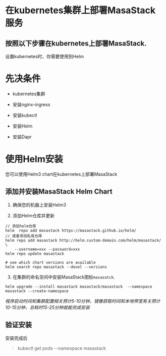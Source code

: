 # 在kubernetes集群上部署MasaStack服务

## 按照以下步骤在kubernetes上部署MasaStack.

设置kubernetes时，你需要使用到Helm

# 先决条件

* kubernetes集群

* 安装nginx-ingress

* 安装kubectl

* 安装Helm

* 安装Dapr

# 使用Helm安装

您可以使用Helm3 chart在kubernetes上部署MasaStack

## 添加并安装MasaStack Helm Chart

1. 确保您的机器上安装Helm3

2. 添加Helm仓库并更新

```shell
// 添加helm仓库
helm  repo add masastack https://masastack.github.io/helm/
// 或者添加私有仓库
helm repo add masastack http://helm.custom-domain.com/helm/masastack/ \
    --username=xxx --password=xxx
helm repo update masastack 

# see which chart versions are available
helm search repo masastack --devel --versions
```

3. 在集群的命名空间中安装MasaStack图标`masasatck`.

```shell
helm upgrade --install masastack masastack/masastack  --namespace masastack --create-namespace 
```

*程序启动时间和集群配置相关预计5-10分钟，镜像获取时间和本地带宽有关预计10-15分钟，总耗时15-25分钟就能完成安装*

## 验证安装

安装完成后

> kubectl get pods  --namespace   masastack 
